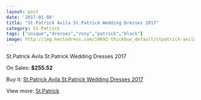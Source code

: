 ```yaml
---
layout: post
date: '2017-01-08'
title: "St.Patrick Avila St.Patrick Wedding Dresses 2017"
category: St.Patrick
tags: ["unique","dresses","rosy","patrick","black"]
image: http://img.hectodress.com/19692-thickbox_default/stpatrick-avila-stpatrick-wedding-dresses-2013.jpg
---
```

St.Patrick Avila St.Patrick Wedding Dresses 2017

On Sales: **$255.52**
<a href="https://www.hectodress.com/stpatrick/9198-stpatrick-avila-stpatrick-wedding-dresses-2013.html"><amp-img layout="responsive" width="600" height="600" src="//img.hectodress.com/19692-thickbox_default/stpatrick-avila-stpatrick-wedding-dresses-2013.jpg" alt="St.Patrick Avila St.Patrick Wedding Dresses 2017 0" /></a>
<a href="https://www.hectodress.com/stpatrick/9198-stpatrick-avila-stpatrick-wedding-dresses-2013.html"><amp-img layout="responsive" width="600" height="600" src="//img.hectodress.com/19694-thickbox_default/stpatrick-avila-stpatrick-wedding-dresses-2013.jpg" alt="St.Patrick Avila St.Patrick Wedding Dresses 2017 1" /></a>
<a href="https://www.hectodress.com/stpatrick/9198-stpatrick-avila-stpatrick-wedding-dresses-2013.html"><amp-img layout="responsive" width="600" height="600" src="//img.hectodress.com/19693-thickbox_default/stpatrick-avila-stpatrick-wedding-dresses-2013.jpg" alt="St.Patrick Avila St.Patrick Wedding Dresses 2017 2" /></a>

Buy it: [St.Patrick Avila St.Patrick Wedding Dresses 2017](https://www.hectodress.com/stpatrick/9198-stpatrick-avila-stpatrick-wedding-dresses-2013.html "St.Patrick Avila St.Patrick Wedding Dresses 2017")

View more: [St.Patrick](https://www.hectodress.com/153-stpatrick "St.Patrick")